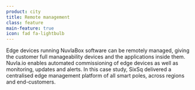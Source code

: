 ```yaml
---
product: city
title: Remote management
class: feature
main-feature: true
icon: fad fa-lightbulb
---
```


Edge devices running NuvlaBox software can be remotely managed, giving the customer full manageability devices and the applications inside them. Nuvla.io enables automated commissioning of edge devices as well as monitoring, updates and alerts. In this case study, SixSq delivered a centralised edge management platform of all smart poles, across regions and end-customers.